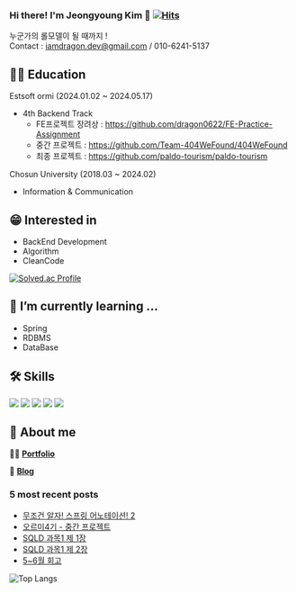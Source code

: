 ### Hi there! I'm Jeongyoung Kim 👋 [![Hits](https://hits.seeyoufarm.com/api/count/incr/badge.svg?url=https%3A%2F%2Fgithub.com%2Fdragon0622&count_bg=%237FB8FF&title_bg=%23555555&icon=&icon_color=%23E7E7E7&title=hits&edge_flat=false)](https://hits.seeyoufarm.com)
누군가의 롤모델이 될 때까지 ! </br>
Contact : iamdragon.dev@gmail.com / 010-6241-5137

## 👨‍🎓 Education
Estsoft ormi (2024.01.02 ~ 2024.05.17)
  - 4th Backend Track
    - FE프로젝트 장려상 : https://github.com/dragon0622/FE-Practice-Assignment
    - 중간 프로젝트 : https://github.com/Team-404WeFound/404WeFound
    - 최종 프로젝트 : https://github.com/paldo-tourism/paldo-tourism
    
Chosun University (2018.03 ~ 2024.02)
  - Information & Communication
 
## 😁 Interested in
- BackEnd Development
- Algorithm
- CleanCode
  
[![Solved.ac Profile](http://mazassumnida.wtf/api/v2/generate_badge?boj=milk5137)](https://solved.ac/milk5137/)


## 🌱 I’m currently learning ...
- Spring
- RDBMS
- DataBase

## 🛠️ Skills
<div> 

  <img src="https://img.shields.io/badge/java-007396?style=flat-square&logo=java&logoColor=white"/>
  <img src="https://img.shields.io/badge/Spring-6DB33F?style=flat-square&logo=Spring&logoColor=white"/>
  <img src="https://img.shields.io/badge/SpringBoot-6DB33F?style=flat-square&logo=Springboot&logoColor=white"/>

  <img src="https://img.shields.io/badge/HTML5-E34F26?style=flat-square&logo=html5&logoColor=white"/>
  <img src="https://img.shields.io/badge/CSS3-1572B6?style=flat-square&logo=css3&logoColor=white"/>

</div>

## 🐉 About me
🙋‍♂️ [**Portfolio**](https://github.com/dragon0622/dragon0622)


💾 [**Blog**](https://velog.io/@iamdragon/posts)
### 5 most recent posts
- [무조건 알자! 스프링 어노테이션! 2](https://velog.io/@iamdragon/%EB%AC%B4%EC%A1%B0%EA%B1%B4-%EC%95%8C%EC%9E%90-%EC%8A%A4%ED%94%84%EB%A7%81-%EC%96%B4%EB%85%B8%ED%85%8C%EC%9D%B4%EC%85%98-2)
- [오르미4기 - 중간 프로젝트](https://velog.io/@iamdragon/%EC%98%A4%EB%A5%B4%EB%AF%B8-4%EA%B8%B0-%EC%A4%91%EA%B0%84-%ED%94%84%EB%A1%9C%EC%A0%9D%ED%8A%B8)
- [SQLD 과목1 제 1장](https://velog.io/@iamdragon/SQLD-%EA%B3%BC%EB%AA%A91)
- [SQLD 과목1 제 2장](https://velog.io/@iamdragon/SQLD-%EA%B3%BC%EB%AA%A91-4y8u2ea8)
- [5~6월 회고](https://velog.io/@iamdragon/5%EC%9B%94%EB%A7%906%EC%9B%94)

![Top Langs](https://github-readme-stats.vercel.app/api/top-langs/?username=dragon0622&theme=dark)


<!--[Jeongyoung's GitHub stats](https://github-readme-stats.vercel.app/api?username=dragon0622&show_icons=true&theme=dark)-->

